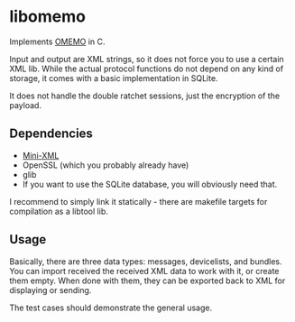 # libomemo
Implements [OMEMO](https://conversations.im/omemo/) in C.

Input and output are XML strings, so it does not force you to use a certain XML lib.
While the actual protocol functions do not depend on any kind of storage, it comes with a basic implementation in SQLite.

It does not handle the double ratchet sessions, just the encryption of the payload.

## Dependencies
* [Mini-XML](http://www.msweet.org/projects.php?Z3) 
* OpenSSL (which you probably already have)
* glib
* If you want to use the SQLite database, you will obviously need that.

I recommend to simply link it statically - there are makefile targets for compilation as a libtool lib. 

## Usage
Basically, there are three data types: messages, devicelists, and bundles.
You can import received the received XML data to work with it, or create them empty. When done with them, they can be exported back to XML for displaying or sending.

The test cases should demonstrate the general usage.
